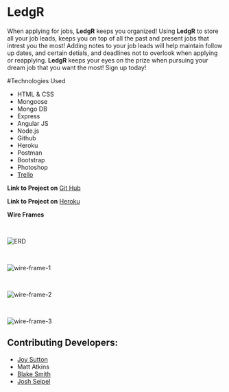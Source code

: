 # LedgR

When applying for jobs, **LedgR** keeps you organized! Using **LedgR** to store all your job leads, keeps you on top
of all the past and present jobs that intrest you the most! Adding notes to your job leads will help maintain follow up dates, and
certain detials, and deadlines not to overlook when applying or reapplying.
**LedgR** keeps your eyes on the prize when pursuing your dream job that you want the most! Sign up today!

#Technologies Used

* HTML & CSS
* Mongoose
* Mongo DB
* Express
* Angular JS
* Node.js
* Github
* Heroku
* Postman
* Bootstrap
* Photoshop
* [Trello](https://trello.com/b/u3maELMv/project-three)



**Link to Project on** [Git Hub](#)

**Link to Project on** [Heroku](#)

**Wire Frames**

<br>

![ERD](http://i.imgur.com/tz4dNJq.png)

<br>

![wire-frame-1](http://i.imgur.com/GSYGuYi.jpg)

<br>

![wire-frame-2](http://i.imgur.com/OKeksOi.jpg)

<br>

![wire-frame-3](http://i.imgur.com/PHH0Bwh.jpg)



## Contributing Developers:

* [Joy Sutton](http://joysuttonportfolio.bitballoon.com/)
* Matt Atkins
* [Blake Smith](https://bs3589.github.io/Portfolio/)
* [Josh Seipel](https://jaguarj.github.io/myportfolio/)




